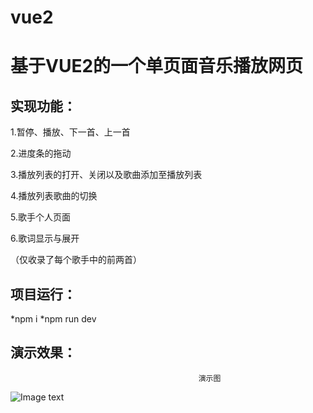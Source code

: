 # vue2


基于VUE2的一个单页面音乐播放网页
===


实现功能：
-------
1.暂停、播放、下一首、上一首

2.进度条的拖动

3.播放列表的打开、关闭以及歌曲添加至播放列表

4.播放列表歌曲的切换

5.歌手个人页面

6.歌词显示与展开

（仅收录了每个歌手中的前两首）


项目运行：
-------
*npm i
*npm run dev



演示效果：
-------


                                              演示图

![Image text](https://raw.githubusercontent.com/a382775086/musicPlayer/master/b.gif)
